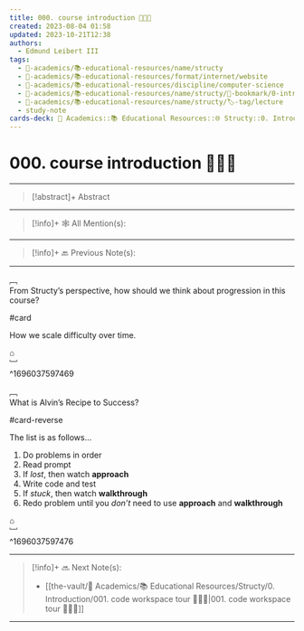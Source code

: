 ```yaml
---
title: 000. course introduction 👨🏻‍🏫
created: 2023-08-04 01:58
updated: 2023-10-21T12:38
authors:
  - Edmund Leibert III
tags:
  - 🔴-academics/📚-educational-resources/name/structy
  - 🔴-academics/📚-educational-resources/format/internet/website
  - 🔴-academics/📚-educational-resources/discipline/computer-science
  - 🔴-academics/📚-educational-resources/name/structy/🔖-bookmark/0-introduction/000-course-introduction-👨🏻‍🏫
  - 🔴-academics/📚-educational-resources/name/structy/🏷️-tag/lecture
  - study-note
cards-deck: 🔴 Academics::📚 Educational Resources::🌐 Structy::0. Introduction::000. course introduction 👨🏻‍🏫
---
```


# 000. course introduction 👨🏻‍🏫

---

> [!abstract]+ Abstract 
> 

---

> [!info]+ 🕸️ All Mention(s): 
> 

---

> [!info]+ 🔙 Previous Note(s):
> 

---

﹇<br>
From Structy’s perspective, how should we think about progression in this course?

#card 

 How we scale difficulty over time.

⌂
<br>﹈<br>^1696037597469



﹇<br>
What is Alvin’s Recipe to Success? 

#card-reverse 

The list is as follows…
1. Do problems in order
2. Read prompt
3. If *lost*, then watch **approach**
4. Write code and test
5. If *stuck*, then watch **walkthrough**
6. Redo problem until you *don’t* need to use **approach** and **walkthrough**

⌂
<br>﹈<br>^1696037597476



---

> [!info]+ 🔜 Next Note(s):
> - [[the-vault/🔴 Academics/📚 Educational Resources/Structy/0. Introduction/001. code workspace tour 👨🏻‍🏫|001. code workspace tour 👨🏻‍🏫]]

---
